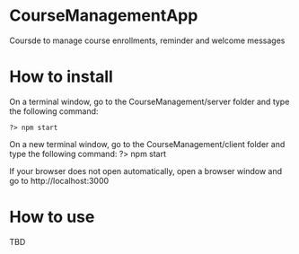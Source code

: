 # CourseManagementApp


Coursde to manage course enrollments, reminder and welcome messages

# How to install
On a terminal window, go to the CourseManagement/server folder and type the following command:
```
?> npm start
```

On a new terminal window, go to the CourseManagement/client folder and type the following command:
?> npm start

If your browser does not open automatically, open a browser window and go to http://localhost:3000

# How to use
TBD
